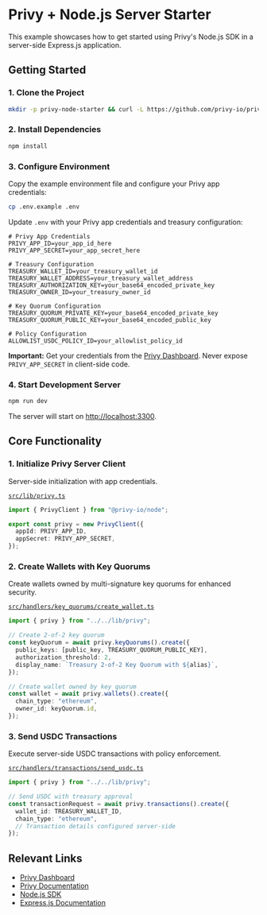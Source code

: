 # Privy + Node.js Server Starter

This example showcases how to get started using Privy's Node.js SDK in a server-side Express.js application.

## Getting Started

### 1. Clone the Project

```bash
mkdir -p privy-node-starter && curl -L https://github.com/privy-io/privy-examples/archive/main.tar.gz | tar -xz --strip=2 -C privy-node-starter examples-main/privy-node-starter && cd privy-node-starter
```

### 2. Install Dependencies

```bash
npm install
```

### 3. Configure Environment

Copy the example environment file and configure your Privy app credentials:

```bash
cp .env.example .env
```

Update `.env` with your Privy app credentials and treasury configuration:

```env
# Privy App Credentials
PRIVY_APP_ID=your_app_id_here
PRIVY_APP_SECRET=your_app_secret_here

# Treasury Configuration
TREASURY_WALLET_ID=your_treasury_wallet_id
TREASURY_WALLET_ADDRESS=your_treasury_wallet_address
TREASURY_AUTHORIZATION_KEY=your_base64_encoded_private_key
TREASURY_OWNER_ID=your_treasury_owner_id

# Key Quorum Configuration
TREASURY_QUORUM_PRIVATE_KEY=your_base64_encoded_private_key
TREASURY_QUORUM_PUBLIC_KEY=your_base64_encoded_public_key

# Policy Configuration
ALLOWLIST_USDC_POLICY_ID=your_allowlist_policy_id
```

**Important:** Get your credentials from the [Privy Dashboard](https://dashboard.privy.io). Never expose `PRIVY_APP_SECRET` in client-side code.

### 4. Start Development Server

```bash
npm run dev
```

The server will start on [http://localhost:3300](http://localhost:3300).

## Core Functionality

### 1. Initialize Privy Server Client

Server-side initialization with app credentials.

[`src/lib/privy.ts`](./src/lib/privy.ts)
```typescript
import { PrivyClient } from "@privy-io/node";

export const privy = new PrivyClient({
  appId: PRIVY_APP_ID,
  appSecret: PRIVY_APP_SECRET,
});
```

### 2. Create Wallets with Key Quorums

Create wallets owned by multi-signature key quorums for enhanced security.

[`src/handlers/key_quorums/create_wallet.ts`](./src/handlers/key_quorums/create_wallet.ts)
```typescript
import { privy } from "../../lib/privy";

// Create 2-of-2 key quorum
const keyQuorum = await privy.keyQuorums().create({
  public_keys: [public_key, TREASURY_QUORUM_PUBLIC_KEY],
  authorization_threshold: 2,
  display_name: `Treasury 2-of-2 Key Quorum with ${alias}`,
});

// Create wallet owned by key quorum
const wallet = await privy.wallets().create({
  chain_type: "ethereum",
  owner_id: keyQuorum.id,
});
```

### 3. Send USDC Transactions

Execute server-side USDC transactions with policy enforcement.

[`src/handlers/transactions/send_usdc.ts`](./src/handlers/transactions/send_usdc.ts)
```typescript
import { privy } from "../../lib/privy";

// Send USDC with treasury approval
const transactionRequest = await privy.transactions().create({
  wallet_id: TREASURY_WALLET_ID,
  chain_type: "ethereum",
  // Transaction details configured server-side
});
```

## Relevant Links

- [Privy Dashboard](https://dashboard.privy.io)
- [Privy Documentation](https://docs.privy.io)
- [Node.js SDK](https://www.npmjs.com/package/@privy-io/node)
- [Express.js Documentation](https://expressjs.com/)
